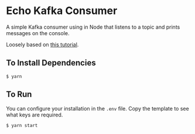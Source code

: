 # Echo Kafka Consumer

A simple Kafka consumer using in Node that listens to a topic and prints
messages on the console.

Loosely based on
[this tutorial](https://www.confluent.io/blog/getting-started-with-kafkajs/).

## To Install Dependencies

    $ yarn

## To Run

You can configure your installation in the `.env` file.  Copy the template to
see what keys are required.

    $ yarn start
